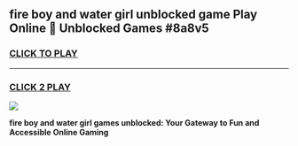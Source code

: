 
## fire boy and water girl unblocked game Play Online 👋 Unblocked Games #8a8v5
<h3>
<a href="https://premium.freeplayer.one?title=fire_boy_and_water_girl&ref=21F">CLICK TO PLAY</a></h3>
<hr>

<h3>
<a href="https://premium.freeplayer.one?title=fire_boy_and_water_girl&ref=21F">CLICK 2 PLAY</a>
  
</h3>

<a href="https://premium.freeplayer.one?title=fire_boy_and_water_girl&ref=21F/"><img src="https://clearcache.store/games.png"></a>


**fire boy and water girl games unblocked: Your Gateway to Fun and Accessible Online Gaming**

